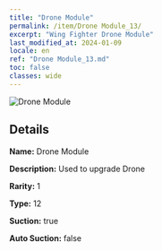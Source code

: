 ```yaml
---
title: "Drone Module"
permalink: /item/Drone Module_13/
excerpt: "Wing Fighter Drone Module"
last_modified_at: 2024-01-09
locale: en
ref: "Drone Module_13.md"
toc: false
classes: wide
---
```



 ![Drone Module](/images/item/Drone_Module_p.png)



## Details

 **Name:** Drone Module 

 **Description:** Used to upgrade Drone

 **Rarity:** 1 

 **Type:** 12 

 **Suction:** true 

 **Auto Suction:** false 


